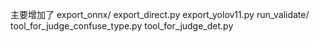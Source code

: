 主要增加了
export_onnx/
  export_direct.py
  export_yolov11.py
run_validate/
  tool_for_judge_confuse_type.py
  tool_for_judge_det.py
